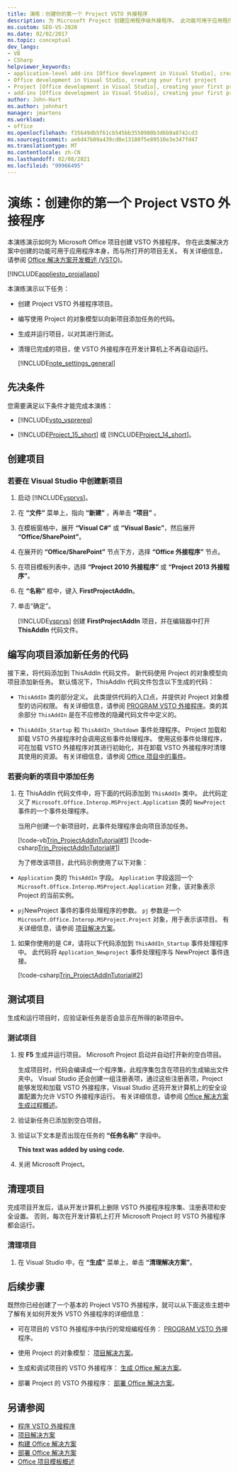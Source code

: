 ```yaml
---
title: 演练：创建你的第一个 Project VSTO 外接程序
description: 为 Microsoft Project 创建应用程序级外接程序。 此功能可用于应用程序本身，而不管打开了哪些项目。
ms.custom: SEO-VS-2020
ms.date: 02/02/2017
ms.topic: conceptual
dev_langs:
- VB
- CSharp
helpviewer_keywords:
- application-level add-ins [Office development in Visual Studio], creating your first project
- Office development in Visual Studio, creating your first project
- Project [Office development in Visual Studio], creating your first project
- add-ins [Office development in Visual Studio], creating your first project
author: John-Hart
ms.author: johnhart
manager: jmartens
ms.workload:
- office
ms.openlocfilehash: f35649db5f61cb545bb3550980b3d6b9a8742cd3
ms.sourcegitcommit: ae6d47b09a439cd0e13180f5e89510e3e347fd47
ms.translationtype: MT
ms.contentlocale: zh-CN
ms.lasthandoff: 02/08/2021
ms.locfileid: "99966495"
---
```

# <a name="walkthrough-create-your-first-vsto-add-in-for-project"></a>演练：创建你的第一个 Project VSTO 外接程序
  本演练演示如何为 Microsoft Office 项目创建 VSTO 外接程序。 你在此类解决方案中创建的功能可用于应用程序本身，而与所打开的项目无关。 有关详细信息，请参阅 [Office 解决方案开发概述 &#40;VSTO&#41;](../vsto/office-solutions-development-overview-vsto.md)。

 [!INCLUDE[appliesto_projallapp](../vsto/includes/appliesto-projallapp-md.md)]

 本演练演示以下任务：

- 创建 Project VSTO 外接程序项目。

- 编写使用 Project 的对象模型以向新项目添加任务的代码。

- 生成并运行项目，以对其进行测试。

- 清理已完成的项目，使 VSTO 外接程序在开发计算机上不再自动运行。

  [!INCLUDE[note_settings_general](../sharepoint/includes/note-settings-general-md.md)]

## <a name="prerequisites"></a>先决条件
 您需要满足以下条件才能完成本演练：

- [!INCLUDE[vsto_vsprereq](../vsto/includes/vsto-vsprereq-md.md)]

- [!INCLUDE[Project_15_short](../vsto/includes/project-15-short-md.md)] 或 [!INCLUDE[Project_14_short](../vsto/includes/project-14-short-md.md)]。

## <a name="create-the-project"></a>创建项目

### <a name="to-create-a-new-project-in-visual-studio"></a>若要在 Visual Studio 中创建新项目

1. 启动 [!INCLUDE[vsprvs](../sharepoint/includes/vsprvs-md.md)]。

2. 在 **“文件”** 菜单上，指向 **“新建”** ，再单击 **“项目”** 。

3. 在模板窗格中，展开 **“Visual C#”** 或 **“Visual Basic”**，然后展开 **“Office/SharePoint”**。

4. 在展开的 **“Office/SharePoint”** 节点下方，选择 **“Office 外接程序”** 节点。

5. 在项目模板列表中，选择 **“Project 2010 外接程序”** 或 **“Project 2013 外接程序”**。

6. 在 **“名称”** 框中，键入 **FirstProjectAddIn**。

7. 单击“确定”。

     [!INCLUDE[vsprvs](../sharepoint/includes/vsprvs-md.md)] 创建 **FirstProjectAddIn** 项目，并在编辑器中打开 **ThisAddIn** 代码文件。

## <a name="write-code-that-adds-a-new-task-to-a-project"></a>编写向项目添加新任务的代码
 接下来，将代码添加到 ThisAddIn 代码文件。 新代码使用 Project 的对象模型向项目添加新任务。 默认情况下，ThisAddIn 代码文件包含以下生成的代码：

- `ThisAddIn` 类的部分定义。 此类提供代码的入口点，并提供对 Project 对象模型的访问权限。 有关详细信息，请参阅 [PROGRAM VSTO 外接程序](../vsto/programming-vsto-add-ins.md)。类的其余部分 `ThisAddIn` 是在不应修改的隐藏代码文件中定义的。

- `ThisAddIn_Startup` 和 `ThisAddIn_Shutdown` 事件处理程序。 Project 加载和卸载 VSTO 外接程序时会调用这些事件处理程序。 使用这些事件处理程序，可在加载 VSTO 外接程序对其进行初始化，并在卸载 VSTO 外接程序时清理其使用的资源。 有关详细信息，请参阅 [Office 项目中的事件](../vsto/events-in-office-projects.md)。

### <a name="to-add-a-task-to-a-new-project"></a>若要向新的项目中添加任务

1. 在 ThisAddIn 代码文件中，将下面的代码添加到 `ThisAddIn` 类中。 此代码定义了 `Microsoft.Office.Interop.MSProject.Application` 类的 `NewProject` 事件的一个事件处理程序。

    当用户创建一个新项目时，此事件处理程序会向项目添加任务。

    [!code-vb[Trin_ProjectAddInTutorial#1](../vsto/codesnippet/VisualBasic/Trin_ProjectAddInTutorial/ThisAddIn.vb#1)]
    [!code-csharp[Trin_ProjectAddInTutorial#1](../vsto/codesnippet/CSharp/Trin_ProjectAddInTutorial/ThisAddIn.cs#1)]

   为了修改该项目，此代码示例使用了以下对象：

- `Application` 类的 `ThisAddIn` 字段。 `Application` 字段返回一个 `Microsoft.Office.Interop.MSProject.Application` 对象，该对象表示 Project 的当前实例。

- `pj`NewProject 事件的事件处理程序的参数。 `pj` 参数是一个 `Microsoft.Office.Interop.MSProject.Project` 对象，用于表示该项目。 有关详细信息，请参阅 [项目解决方案](../vsto/project-solutions.md)。

1. 如果你使用的是 C#，请将以下代码添加到 `ThisAddIn_Startup` 事件处理程序中。 此代码将 `Application_Newproject` 事件处理程序与 NewProject 事件连接。

     [!code-csharp[Trin_ProjectAddInTutorial#2](../vsto/codesnippet/CSharp/Trin_ProjectAddInTutorial/ThisAddIn.cs#2)]

## <a name="test-the-project"></a>测试项目
 生成和运行项目时，应验证新任务是否会显示在所得的新项目中。

### <a name="to-test-the-project"></a>测试项目

1. 按 **F5** 生成并运行项目。 Microsoft Project 启动并自动打开新的空白项目。

     生成项目时，代码会编译成一个程序集，此程序集包含在项目的生成输出文件夹中。 Visual Studio 还会创建一组注册表项，通过这些注册表项，Project 能够发现和加载 VSTO 外接程序，Visual Studio 还将开发计算机上的安全设置配置为允许 VSTO 外接程序运行。 有关详细信息，请参阅 [Office 解决方案生成过程概述](/previous-versions/visualstudio/visual-studio-2010/h2c9cdc0(v=vs.100))。

2. 验证新任务已添加到空白项目。

3. 验证以下文本是否出现在任务的 **“任务名称”** 字段中。

     **This text was added by using code.**

4. 关闭 Microsoft Project。

## <a name="clean-up-the-project"></a>清理项目
 完成项目开发后，请从开发计算机上删除 VSTO 外接程序程序集、注册表项和安全设置。 否则，每次在开发计算机上打开 Microsoft Project 时 VSTO 外接程序都会运行。

### <a name="to-clean-up-your-project"></a>清理项目

1. 在 Visual Studio 中，在 **“生成”** 菜单上，单击 **“清理解决方案”**。

## <a name="next-steps"></a>后续步骤
 既然你已经创建了一个基本的 Project VSTO 外接程序，就可以从下面这些主题中了解有关如何开发外 VSTO 外接程序的详细信息：

- 可在项目的 VSTO 外接程序中执行的常规编程任务： [PROGRAM VSTO 外](../vsto/programming-vsto-add-ins.md)接程序。

- 使用 Project 的对象模型： [项目解决方案](../vsto/project-solutions.md)。

- 生成和调试项目的 VSTO 外接程序： [生成 Office 解决方案](../vsto/building-office-solutions.md)。

- 部署 Project 的 VSTO 外接程序： [部署 Office 解决方案](../vsto/deploying-an-office-solution.md)。

## <a name="see-also"></a>另请参阅
- [程序 VSTO 外接程序](../vsto/programming-vsto-add-ins.md)
- [项目解决方案](../vsto/project-solutions.md)
- [构建 Office 解决方案](../vsto/building-office-solutions.md)
- [部署 Office 解决方案](../vsto/deploying-an-office-solution.md)
- [Office 项目模板概述](../vsto/office-project-templates-overview.md)
